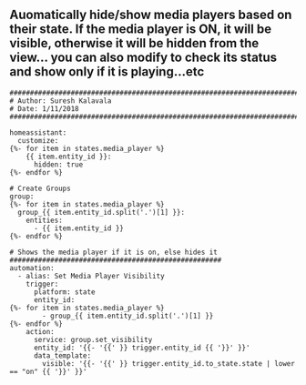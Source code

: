 ## Auomatically hide/show media players based on their state. If the media player is ON, it will be visible, otherwise it will be hidden from the view... you can also modify to check its status and show only if it is playing...etc


```
#########################################################################
# Author: Suresh Kalavala
# Date: 1/11/2018
#########################################################################

homeassistant:
  customize:
{%- for item in states.media_player %}
    {{ item.entity_id }}:
      hidden: true
{%- endfor %}

# Create Groups
group:
{%- for item in states.media_player %}
  group_{{ item.entity_id.split('.')[1] }}:
    entities:
      - {{ item.entity_id }}
{%- endfor %}

# Shows the media player if it is on, else hides it
####################################################
automation:
  - alias: Set Media Player Visibility
    trigger:
      platform: state
      entity_id: 
{%- for item in states.media_player %}
        - group_{{ item.entity_id.split('.')[1] }}
{%- endfor %}
    action:
      service: group.set_visibility
      entity_id: '{{- '{{' }} trigger.entity_id {{ '}}' }}'
      data_template:
        visible: '{{- '{{' }} trigger.entity_id.to_state.state | lower == "on" {{ '}}' }}'
```
